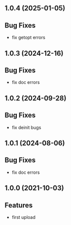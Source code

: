 ## 1.0.4 (2025-01-05)

## Bug Fixes

- fix getopt errors

## 1.0.3 (2024-12-16)

## Bug Fixes

- fix doc errors

## 1.0.2 (2024-09-28)

## Bug Fixes

- fix deinit bugs

## 1.0.1 (2024-08-06)

## Bug Fixes

- fix doc errors

## 1.0.0 (2021-10-03)

## Features

- first upload


